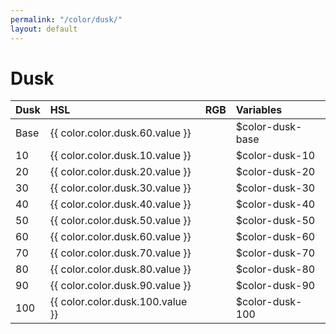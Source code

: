```yaml
---
permalink: "/color/dusk/"
layout: default
---
```


# Dusk

<div class="container">
  <div class="background-dusk-10 midt-color"></div>
  <div class="background-dusk-20 midt-color"></div>
  <div class="background-dusk-30 midt-color"></div>
  <div class="background-dusk-40 midt-color"></div>
  <div class="background-dusk-50 midt-color"></div>
  <div class="background-dusk-60 midt-color"></div>
  <div class="background-dusk-70 midt-color"></div>
  <div class="background-dusk-80 midt-color"></div>
  <div class="background-dusk-90 midt-color"></div>
  <div class="background-dusk-100 midt-color"></div>
</div>

| Dusk | HSL | RGB | Variables |
| :--- | :--- | :--- | :--- |
| <span class="row-title background-dusk-base">Base</span> | {{ color.color.dusk.60.value }} | | $color-dusk-base |
| <span class="row-title background-dusk-10">10</span> | {{ color.color.dusk.10.value }} | | $color-dusk-10 |
| <span class="row-title background-dusk-20">20</span> | {{ color.color.dusk.20.value }} | | $color-dusk-20 |
| <span class="row-title background-dusk-30">30</span> | {{ color.color.dusk.30.value }} | | $color-dusk-30 |
| <span class="row-title background-dusk-40">40</span> | {{ color.color.dusk.40.value }} | | $color-dusk-40 |
| <span class="row-title background-dusk-50">50</span> | {{ color.color.dusk.50.value }} | | $color-dusk-50 |
| <span class="row-title background-dusk-60">60</span> | {{ color.color.dusk.60.value }} | | $color-dusk-60 |
| <span class="row-title background-dusk-70 color-white-base">70</span> | {{ color.color.dusk.70.value }} | | $color-dusk-70 |
| <span class="row-title background-dusk-80 color-white-base">80</span> | {{ color.color.dusk.80.value }} | | $color-dusk-80 |
| <span class="row-title background-dusk-90 color-white-base">90</span> | {{ color.color.dusk.90.value }} | | $color-dusk-90 |
| <span class="row-title background-dusk-100 color-white-base">100</span> | {{ color.color.dusk.100.value }} | | $color-dusk-100 |
